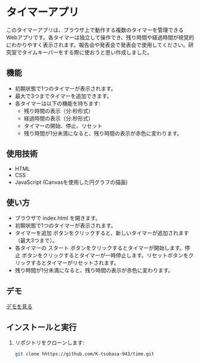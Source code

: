 # タイマーアプリ

このタイマーアプリは、ブラウザ上で動作する複数のタイマーを管理できるWebアプリです。各タイマーは独立して操作でき、残り時間や経過時間が視覚的にわかりやすく表示されます。報告会や発表会で発表会で使用してください。研究室でタイムキーパーをする際に使おうと思い作成しました。

## 機能

- 初期状態で1つのタイマーが表示されます。
- 最大で3つまでタイマーを追加できます。
- 各タイマーは以下の機能を持ちます:
  - 残り時間の表示（分:秒形式）
  - 経過時間の表示（分:秒形式）
  - タイマーの開始、停止、リセット
  - 残り時間が1分未満になると、残り時間の表示が赤色に変わります。

## 使用技術

- HTML
- CSS
- JavaScript (Canvasを使用した円グラフの描画)

## 使い方
- ブラウザで index.html を開きます。
- 初期状態で1つのタイマーが表示されます。
- タイマーを追加 ボタンをクリックすると、新しいタイマーが追加されます（最大3つまで）。
- 各タイマーの スタート ボタンをクリックするとタイマーが開始します。停止 ボタンをクリックするとタイマーが一時停止します。リセットボタンをクリックするとタイマーがリセットされます。
- 残り時間が1分未満になると、残り時間の表示が赤色に変わります。

## デモ

[デモを見る](https://example.com)

## インストールと実行

1. リポジトリをクローンします:

   ```bash
   git clone hhttps://github.com/K-tsubasa-943/time.git
